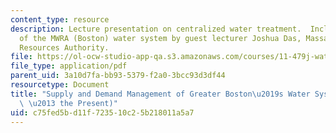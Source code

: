 ```yaml
---
content_type: resource
description: Lecture presentation on centralized water treatment.  Includes discussion
  of the MWRA (Boston) water system by guest lecturer Joshua Das, Massachusetts Water
  Resources Authority.
file: https://ol-ocw-studio-app-qa.s3.amazonaws.com/courses/11-479j-water-and-sanitation-infrastructure-in-developing-countries-spring-2007/c75fed5bd11f723510c25b218011a5a7_lect8_mwra.pdf
file_type: application/pdf
parent_uid: 3a10d7fa-bb93-5379-f2a0-3bcc93d3df44
resourcetype: Document
title: "Supply and Demand Management of Greater Boston\u2019s Water System (1600s\
  \ \u2013 the Present)"
uid: c75fed5b-d11f-7235-10c2-5b218011a5a7
---
```

